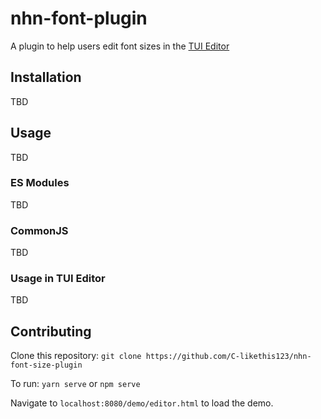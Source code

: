 # nhn-font-plugin

A plugin to help users edit font sizes in the [TUI Editor](https://github.com/nhn/tui.editor)

## Installation

TBD

## Usage

TBD

### ES Modules

TBD

### CommonJS

TBD

### Usage in TUI Editor

TBD

## Contributing

Clone this repository: `git clone https://github.com/C-likethis123/nhn-font-size-plugin`

To run: `yarn serve` or `npm serve`

Navigate to `localhost:8080/demo/editor.html` to load the demo.
